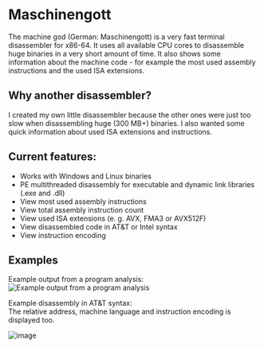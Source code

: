 # Maschinengott
The machine god (German: Maschinengott) is a very fast terminal disassembler for x86-64.
It uses all available CPU cores to disassemble huge binaries in a very short amount of time.
It also shows some information about the machine code - for example the most used assembly instructions
and the used ISA extensions.

## Why another disassembler?
I created my own little disassembler because the other ones were just too slow when disassembling huge
(300 MB+) binaries. I also wanted some quick information about used ISA extensions and instructions.

## Current features:
 * Works with Windows and Linux binaries
 * PE multithreaded disassembly for executable and dynamic link libraries (.exe and .dll)
 * View most used assembly instructions
 * View total assembly instruction count
 * View used ISA extensions (e. g. AVX, FMA3 or AVX512F)
 * View disassembled code in AT&T or Intel syntax
 * View instruction encoding

## Examples
Example output from a program analysis:<br>
![Example output from a program analysis](https://user-images.githubusercontent.com/49988901/178153948-0068ee20-a192-4e6b-a052-0334fb5dd22e.png)

Example disassembly in AT&T syntax:<br>
The relative address, machine language and instruction encoding is displayed too.<br>

![image](https://user-images.githubusercontent.com/49988901/178154008-b7409a45-c8b8-4ade-933d-6ee34147001e.png)

